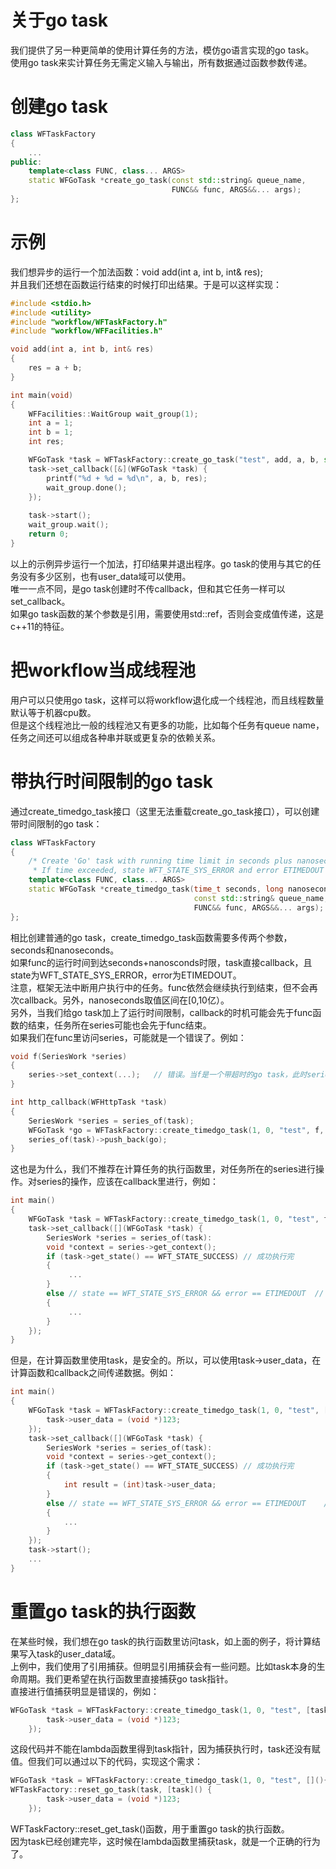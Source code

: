 # 关于go task

我们提供了另一种更简单的使用计算任务的方法，模仿go语言实现的go task。  
使用go task来实计算任务无需定义输入与输出，所有数据通过函数参数传递。

# 创建go task
~~~cpp
class WFTaskFactory
{
    ...
public:
    template<class FUNC, class... ARGS>
    static WFGoTask *create_go_task(const std::string& queue_name,
                                    FUNC&& func, ARGS&&... args);
};
~~~

# 示例
我们想异步的运行一个加法函数：void add(int a, int b, int& res);  
并且我们还想在函数运行结束的时候打印出结果。于是可以这样实现：
~~~cpp
#include <stdio.h>
#include <utility>
#include "workflow/WFTaskFactory.h"
#include "workflow/WFFacilities.h"

void add(int a, int b, int& res)
{
    res = a + b;
}

int main(void)
{
    WFFacilities::WaitGroup wait_group(1);
    int a = 1;
    int b = 1;
    int res;

    WFGoTask *task = WFTaskFactory::create_go_task("test", add, a, b, std::ref(res));
    task->set_callback([&](WFGoTask *task) {
        printf("%d + %d = %d\n", a, b, res);
        wait_group.done();
    });
 
    task->start();
    wait_group.wait();
    return 0;
}
~~~
以上的示例异步运行一个加法，打印结果并退出程序。go task的使用与其它的任务没有多少区别，也有user_data域可以使用。  
唯一一点不同，是go task创建时不传callback，但和其它任务一样可以set_callback。  
如果go task函数的某个参数是引用，需要使用std::ref，否则会变成值传递，这是c++11的特征。

# 把workflow当成线程池

用户可以只使用go task，这样可以将workflow退化成一个线程池，而且线程数量默认等于机器cpu数。  
但是这个线程池比一般的线程池又有更多的功能，比如每个任务有queue name，任务之间还可以组成各种串并联或更复杂的依赖关系。

# 带执行时间限制的go task
通过create_timedgo_task接口（这里无法重载create_go_task接口），可以创建带时间限制的go task：
~~~cpp
class WFTaskFactory
{
    /* Create 'Go' task with running time limit in seconds plus nanoseconds.
     * If time exceeded, state WFT_STATE_SYS_ERROR and error ETIMEDOUT will be got in callback. */
    template<class FUNC, class... ARGS>
    static WFGoTask *create_timedgo_task(time_t seconds, long nanoseconds,
                                         const std::string& queue_name,
                                         FUNC&& func, ARGS&&... args);
};
~~~
相比创建普通的go task，create_timedgo_task函数需要多传两个参数，seconds和nanoseconds。  
如果func的运行时间到达seconds+nanosconds时限，task直接callback，且state为WFT_STATE_SYS_ERROR，error为ETIMEDOUT。  
注意，框架无法中断用户执行中的任务。func依然会继续执行到结束，但不会再次callback。另外，nanoseconds取值区间在\[0,10亿）。  
另外，当我们给go task加上了运行时间限制，callback的时机可能会先于func函数的结束，任务所在series可能也会先于func结束。  
如果我们在func里访问series，可能就是一个错误了。例如：
~~~cpp
void f(SeriesWork *series)
{
    series->set_context(...);   // 错误。当f是一个带超时的go task，此时series可能已经失效了。
}

int http_callback(WFHttpTask *task)
{
    SeriesWork *series = series_of(task);
    WFGoTask *go = WFTaskFactory::create_timedgo_task(1, 0, "test", f, series);  // 1秒超时的go task
    series_of(task)->push_back(go);
}
~~~
这也是为什么，我们不推荐在计算任务的执行函数里，对任务所在的series进行操作。对series的操作，应该在callback里进行，例如：
~~~cpp
int main()
{
    WFGoTask *task = WFTaskFactory::create_timedgo_task(1, 0, "test", f);
    task->set_callback([](WFGoTask *task) {
        SeriesWork *series = series_of(task):
        void *context = series->get_context();
        if (task->get_state() == WFT_STATE_SUCCESS) // 成功执行完
        {
             ...
        }
        else // state == WFT_STATE_SYS_ERROR && error == ETIMEDOUT  // 超过运行时间限制
        {
             ...
        }
    });
}
~~~
但是，在计算函数里使用task，是安全的。所以，可以使用task->user_data，在计算函数和callback之间传递数据。例如：
~~~cpp
int main()
{
    WFGoTask *task = WFTaskFactory::create_timedgo_task(1, 0, "test", [&task]() {
        task->user_data = (void *)123;
    });
    task->set_callback([](WFGoTask *task) {
        SeriesWork *series = series_of(task):
        void *context = series->get_context();
        if (task->get_state() == WFT_STATE_SUCCESS) // 成功执行完
        {
		    int result = (int)task->user_data;
        }
        else // state == WFT_STATE_SYS_ERROR && error == ETIMEDOUT    // 超过运行时间限制
        {
		    ...
        }
    });
    task->start();
    ...
}
~~~~
# 重置go task的执行函数
在某些时候，我们想在go task的执行函数里访问task，如上面的例子，将计算结果写入task的user_data域。  
上例中，我们使用了引用捕获。但明显引用捕获会有一些问题。比如task本身的生命周期。我们更希望在执行函数里直接捕获go task指针。  
直接进行值捕获明显是错误的，例如：
~~~cpp
WFGoTask *task = WFTaskFactory::create_timedgo_task(1, 0, "test", [task]() {
        task->user_data = (void *)123;
    });
~~~
这段代码并不能在lambda函数里得到task指针，因为捕获执行时，task还没有赋值。但我们可以通过以下的代码，实现这个需求：
~~~cpp
WFGoTask *task = WFTaskFactory::create_timedgo_task(1, 0, "test", [](){});
WFTaskFactory::reset_go_task(task, [task]() {
        task->user_data = (void *)123;
    });
~~~
WFTaskFactory::reset_get_task()函数，用于重置go task的执行函数。  
因为task已经创建完毕，这时候在lambda函数里捕获task，就是一个正确的行为了。

